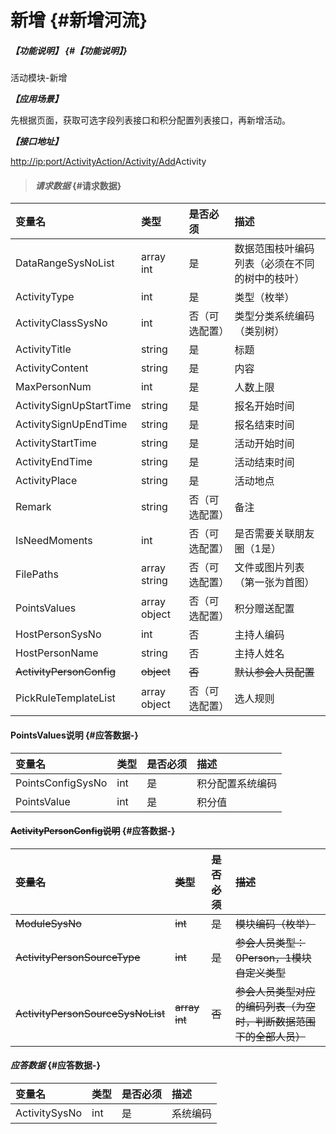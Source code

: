 # 新增 {#新增河流}

##### _【功能说明】_ {#【功能说明】}

活动模块-新增

_**【应用场景】**_

先根据页面，获取可选字段列表接口和积分配置列表接口，再新增活动。

_**【接口地址】**_

[http://ip:port/ActivityAction/Activity/Add](http://ip:port/HMAction/River/AddRiver)Activity

> #### _请求数据_ {#请求数据}

| 变量名 | 类型 | 是否必须 | 描述 |
| :--- | :--- | :--- | :--- |
| DataRangeSysNoList | array int | 是 | 数据范围枝叶编码列表（必须在不同的树中的枝叶） |
| ActivityType | int | 是 | 类型（枚举） |
| ActivityClassSysNo | int | 否（可选配置） | 类型分类系统编码（类别树） |
| ActivityTitle | string | 是 | 标题 |
| ActivityContent | string | 是 | 内容 |
| MaxPersonNum | int | 是 | 人数上限 |
| ActivitySignUpStartTime | string | 是 | 报名开始时间 |
| ActivitySignUpEndTime | string | 是 | 报名结束时间 |
| ActivityStartTime | string | 是 | 活动开始时间 |
| ActivityEndTime | string | 是 | 活动结束时间 |
| ActivityPlace | string | 是 | 活动地点 |
| Remark | string | 否（可选配置） | 备注 |
| IsNeedMoments | int | 否（可选配置） | 是否需要关联朋友圈（1是） |
| FilePaths | array string | 否（可选配置） | 文件或图片列表（第一张为首图） |
| PointsValues | array object | 否（可选配置） | 积分赠送配置 |
| HostPersonSysNo | int | 否 | 主持人编码 |
| HostPersonName | string | 否 | 主持人姓名 |
| ~~ActivityPersonConfig~~ | ~~object~~ | ~~否~~ | ~~默认参会人员配置~~ |
| PickRuleTemplateList | array object | 否（可选配置） | 选人规则 |

#### PointsValues说明 {#应答数据-}

| 变量名 | 类型 | 是否必须 | 描述 |
| :--- | :--- | :--- | :--- |
| PointsConfigSysNo | int | 是 | 积分配置系统编码 |
| PointsValue | int | 是 | 积分值 |

#### ~~ActivityPersonConfig说明~~ {#应答数据-}

| ~~变量名~~ | ~~类型~~ | ~~是否必须~~ | ~~描述~~ |
| :--- | :--- | :--- | :--- |
| ~~ModuleSysNo~~ | ~~int~~ | ~~是~~ | ~~模块编码（枚举）~~ |
| ~~ActivityPersonSourceType~~ | ~~int~~ | ~~是~~ | ~~参会人员类型：0Person，1模块自定义类型~~ |
| ~~ActivityPersonSourceSysNoList~~ | ~~array int~~ | ~~否~~ | ~~参会人员类型对应的编码列表（为空时，判断数据范围下的全部人员）~~ |

#### _应答数据_ {#应答数据-}

| 变量名 | 类型 | 是否必须 | 描述 |
| :--- | :--- | :--- | :--- |
| ActivitySysNo | int | 是 | 系统编码 |



